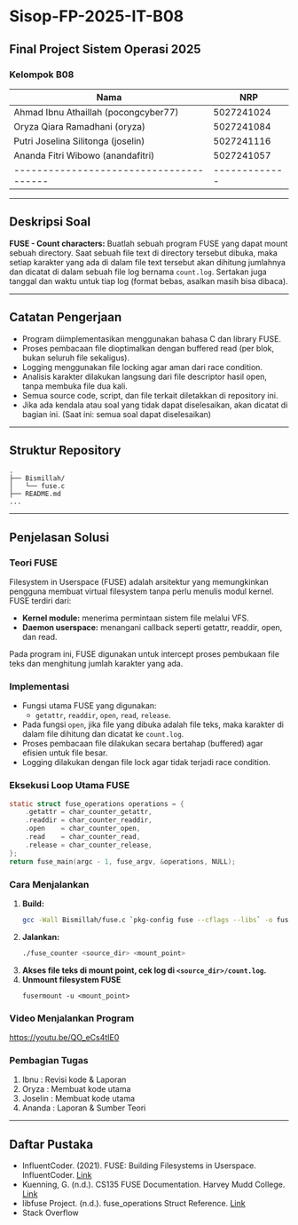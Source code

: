 # Sisop-FP-2025-IT-B08

## Final Project Sistem Operasi 2025

### Kelompok B08
| Nama                                  |    NRP      |
|---------------------------------------|-------------|
| Ahmad Ibnu Athaillah  (pocongcyber77) | 5027241024  |
| Oryza Qiara Ramadhani (oryza)         | 5027241084  |
| Putri Joselina Silitonga (joselin)    | 5027241116  |
| Ananda Fitri Wibowo  (anandafitri)    | 5027241057  |
|---------------------------------------|-------------|


---

## Deskripsi Soal
**FUSE - Count characters:**
Buatlah sebuah program FUSE yang dapat mount sebuah directory. Saat sebuah file text di directory tersebut dibuka, maka setiap karakter yang ada di dalam file text tersebut akan dihitung jumlahnya dan dicatat di dalam sebuah file log bernama `count.log`. Sertakan juga tanggal dan waktu untuk tiap log (format bebas, asalkan masih bisa dibaca).

---

## Catatan Pengerjaan
- Program diimplementasikan menggunakan bahasa C dan library FUSE.
- Proses pembacaan file dioptimalkan dengan buffered read (per blok, bukan seluruh file sekaligus).
- Logging menggunakan file locking agar aman dari race condition.
- Analisis karakter dilakukan langsung dari file descriptor hasil open, tanpa membuka file dua kali.
- Semua source code, script, dan file terkait diletakkan di repository ini.
- Jika ada kendala atau soal yang tidak dapat diselesaikan, akan dicatat di bagian ini. (Saat ini: semua soal dapat diselesaikan)

---

## Struktur Repository
```
.
├── Bismillah/
│   └── fuse.c
├── README.md
...
```

---

## Penjelasan Solusi
### Teori FUSE
Filesystem in Userspace (FUSE) adalah arsitektur yang memungkinkan pengguna membuat virtual filesystem tanpa perlu menulis modul kernel. FUSE terdiri dari:
- **Kernel module:** menerima permintaan sistem file melalui VFS.
- **Daemon userspace:** menangani callback seperti getattr, readdir, open, dan read.

Pada program ini, FUSE digunakan untuk intercept proses pembukaan file teks dan menghitung jumlah karakter yang ada.

### Implementasi
- Fungsi utama FUSE yang digunakan:
  - `getattr`, `readdir`, `open`, `read`, `release`.
- Pada fungsi `open`, jika file yang dibuka adalah file teks, maka karakter di dalam file dihitung dan dicatat ke `count.log`.
- Proses pembacaan file dilakukan secara bertahap (buffered) agar efisien untuk file besar.
- Logging dilakukan dengan file lock agar tidak terjadi race condition.

### Eksekusi Loop Utama FUSE
```c
static struct fuse_operations operations = {
    .getattr = char_counter_getattr,
    .readdir = char_counter_readdir,
    .open    = char_counter_open,
    .read    = char_counter_read,
    .release = char_counter_release,
};
return fuse_main(argc - 1, fuse_argv, &operations, NULL);
```

### Cara Menjalankan
1. **Build:**
   ```bash
   gcc -Wall Bismillah/fuse.c `pkg-config fuse --cflags --libs` -o fuse_counter
   ```
2. **Jalankan:**
   ```bash
   ./fuse_counter <source_dir> <mount_point>
   ```
3. **Akses file teks di mount point, cek log di `<source_dir>/count.log`.**
4. **Unmount filesystem FUSE**
   ```
   fusermount -u <mount_point>
   ```

### Video Menjalankan Program
https://youtu.be/QO_eCs4tIE0

### Pembagian Tugas
1. Ibnu : Revisi kode & Laporan
2. Oryza : Membuat kode utama
3. Joselin : Membuat kode utama
4. Ananda : Laporan & Sumber Teori
---

## Daftar Pustaka
- InfluentCoder. (2021). FUSE: Building Filesystems in Userspace. InfluentCoder. [Link](https://influentcoder.com/posts/fuse/)
- Kuenning, G. (n.d.). CS135 FUSE Documentation. Harvey Mudd College. [Link](https://www.cs.hmc.edu/~geoff/classes/hmc.cs135.201001/homework/fuse/fuse_doc.html)
- libfuse Project. (n.d.). fuse_operations Struct Reference. [Link](https://libfuse.github.io/doxygen/structfuse__operations.html)
- Stack Overflow
